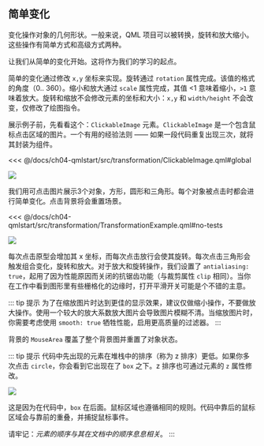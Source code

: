 ## 简单变化

变化操作对象的几何形状。一般来说，QML 项目可以被转换，旋转和放大缩小。这些操作有简单方式和高级方式两种。

让我们从简单的变化开始。这将作为我们的学习的起点。

简单的变化通过修改 `x,y` 坐标来实现。旋转通过 `rotation` 属性完成。该值的格式的角度（0.. 360）。缩小和放大通过 `scale` 属性完成，其值 <1 意味着缩小，`>1` 意味着放大。旋转和缩放不会修改元素的坐标和大小：`x,y` 和 `width/height` 不会改变，仅修改了绘图指令。

展示例子前，先看看这个：`ClickableImage` 元素。`ClickableImage` 是一个包含鼠标点击区域的图片。一个有用的经验法则 —— 如果一段代码重复出现三次，就将其封装为组件。

<<< @/docs/ch04-qmlstart/src/transformation/ClickableImage.qml#global

![](./assets/objects.png)

我们用可点击图片展示3个对象，方形，圆形和三角形。每个对象被点击时都会进行简单变化。点击背景将会重置场景。

<<< @/docs/ch04-qmlstart/src/transformation/TransformationExample.qml#no-tests

![](./assets/objects_transformed.png)

每次点击原型会增加其 x 坐标，而每次点击放行会使其旋转。每次点击三角形会触发组合变化，旋转和放大。对于放大和旋转操作，我们设置了 `antialiasing: true`，起用了因为性能原因而关闭的抗锯齿功能（与裁剪属性 `clip` 相同）。当你在工作中看到图形里有些栅格化的边缘时，打开平滑开关可能是个不错的主意。

::: tip 提示
为了在缩放图片时达到更佳的显示效果，建议仅做缩小操作，不要做放大操作。使用一个较大的放大系数放大图片会导致图片模糊不清。当缩放图片时，你需要考虑使用 `smooth: true` 牺牲性能，启用更高质量的过滤器。
:::

背景的 `MouseArea` 覆盖了整个背景图并重置了对象状态。

::: tip 提示
代码中先出现的元素在堆栈中的排序（称为 z 排序）更低。如果你多次点击 `circle`，你会看到它出现在了 `box` 之下。z 排序也可通过元素的 `z` 属性修改。

![](./assets/objects_overlap.png)

这是因为在代码中，`box` 在后面。鼠标区域也遵循相同的规则。代码中靠后的鼠标区域会与靠前的重叠，并捕捉鼠标事件。

请牢记：*元素的顺序与其在文档中的顺序息息相关*。
:::

